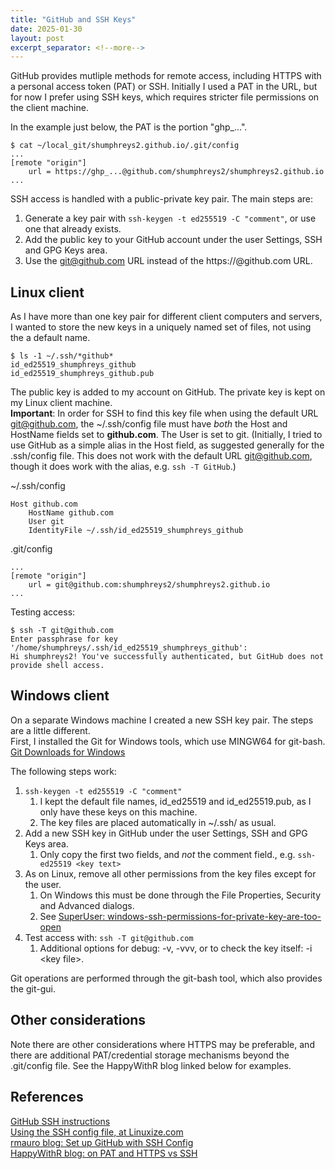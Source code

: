 ```yaml
---
title: "GitHub and SSH Keys"
date: 2025-01-30
layout: post
excerpt_separator: <!--more-->
---
```

GitHub provides mutliple methods for remote access, including HTTPS with a personal access token (PAT) or SSH.  Initially I used a PAT in the URL, but for now I prefer using SSH keys, which requires stricter file permissions on the client machine.
<!--more--> 

In the example just below, the PAT is the portion "ghp_...".
```
$ cat ~/local_git/shumphreys2.github.io/.git/config 
...
[remote "origin"]
	url = https://ghp_...@github.com/shumphreys2/shumphreys2.github.io
...
```
SSH access is handled with a public-private key pair.  The main steps are:
1. Generate a key pair with ```ssh-keygen -t ed255519 -C "comment"```, or use one that already exists.
2. Add the public key to your GitHub account under the user Settings, SSH and GPG Keys area.
3. Use the git@github.com URL instead of the https://<PAT>@github.com URL.

## Linux client
As I have more than one key pair for different client computers and servers, I wanted to store the new keys in a uniquely named set of files, not using the a default name.

```
$ ls -1 ~/.ssh/*github*
id_ed25519_shumphreys_github
id_ed25519_shumphreys_github.pub
```
The public key is added to my account on GitHub. The private key is kept on my Linux client machine.  
**Important**: In order for SSH to find this key file when using the default URL git@github.com, the ~/.ssh/config file must have *both* the Host and HostName fields set to **github.com**. The User is set to git.  (Initially, I tried to use GitHub as a simple alias in the Host field, as suggested generally for the .ssh/config file. This does not work with the default URL git@github.com, though it does work with the alias, e.g. ```ssh -T GitHub```.)

~/.ssh/config
```
Host github.com
    HostName github.com
    User git
    IdentityFile ~/.ssh/id_ed25519_shumphreys_github
```
.git/config
```
...
[remote "origin"]
	url = git@github.com:shumphreys2/shumphreys2.github.io
...
```
Testing access:
```
$ ssh -T git@github.com 
Enter passphrase for key '/home/shumphreys/.ssh/id_ed25519_shumphreys_github': 
Hi shumphreys2! You've successfully authenticated, but GitHub does not provide shell access.
```
## Windows client
On a separate Windows machine I created a new SSH key pair. The steps are a little different.  
First, I installed the Git for Windows tools, which use MINGW64 for git-bash.
[Git Downloads for Windows](https://git-scm.com/downloads/win)  

The following steps work:  
1. ```ssh-keygen -t ed255519 -C "comment"```  
    1. I kept the default file names, id_ed25519 and id_ed25519.pub, as I only have these keys on this machine.
    2. The key files are placed automatically in ~/.ssh/ as usual.
2. Add a new SSH key in GitHub under the user Settings, SSH and GPG Keys area.
    1. Only copy the first two fields, and *not* the comment field., e.g.
       ```ssh-ed25519 <key text>```
3. As on Linux, remove all other permissions from the key files except for the user.
    1. On Windows this must be done through the File Properties, Security and Advanced dialogs.  
    2. See [SuperUser: windows-ssh-permissions-for-private-key-are-too-open](https://superuser.com/questions/1296024/windows-ssh-permissions-for-private-key-are-too-open)
5. Test access with: ```ssh -T git@github.com```  
    1. Additional options for debug: -v, -vvv, or to check the key itself: -i &lt;key file&gt;.

Git operations are performed through the git-bash tool, which also provides the git-gui.

## Other considerations
Note there are other considerations where HTTPS may be preferable, and there are additional PAT/credential storage mechanisms beyond the .git/config file. See the HappyWithR blog linked below for examples.  

## References
[GitHub SSH instructions](https://docs.github.com/en/authentication/connecting-to-github-with-ssh/adding-a-new-ssh-key-to-your-github-account)  
[Using the SSH config file, at Linuxize.com](https://linuxize.com/post/using-the-ssh-config-file/)  
[rmauro blog: Set up GitHub with SSH Config](https://rmauro.dev/github-ssh-key-authentication-and-ssh-config/)  
[HappyWithR blog: on PAT and HTTPS vs SSH](https://happygitwithr.com/https-pat)  
